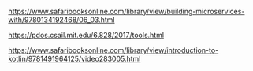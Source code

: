https://www.safaribooksonline.com/library/view/building-microservices-with/9780134192468/06_03.html

https://pdos.csail.mit.edu/6.828/2017/tools.html

https://www.safaribooksonline.com/library/view/introduction-to-kotlin/9781491964125/video283005.html
